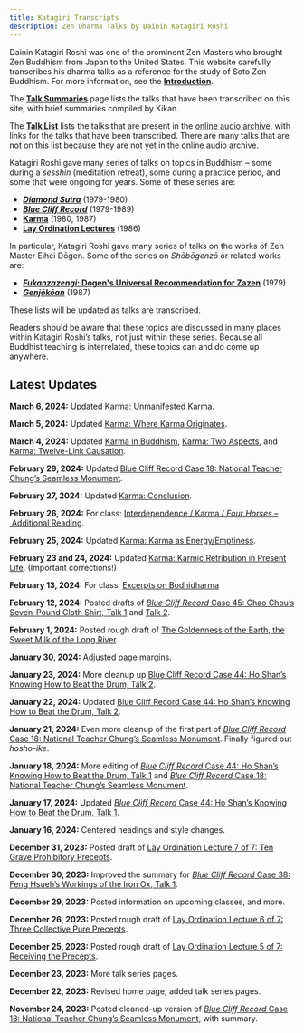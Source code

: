 ```yaml
---
title: Katagiri Transcripts
description: Zen Dharma Talks by Dainin Katagiri Roshi
---
```


Dainin Katagiri Roshi was one of the prominent Zen Masters who brought Zen Buddhism from Japan to the United States. This website carefully transcribes his dharma talks as a reference for the study of Soto Zen Buddhism. For more information, see the [**Introduction**](about).

The [**Talk Summaries**](summaries) page lists the talks that have been transcribed on this site, with brief summaries compiled by Kikan.

The [**Talk List**](list) lists the talks that are present in the [online audio archive](https://www.mnzencenter.org/audio-archive-project.html), with links for the talks that have been transcribed. There are many talks that are not on this list because they are not yet in the online audio archive.

Katagiri Roshi gave many series of talks on topics in Buddhism – some during a *sesshin* (meditation retreat), some during a practice period, and some that were ongoing for years. Some of these series are:

- [***Diamond Sutra***](diamond-sutra) (1979-1980)
- [***Blue Cliff Record***](blue-cliff-record) (1979-1989)
- [**Karma**](karma) (1980, 1987)
- [**Lay Ordination Lectures**](lay-ordination) (1986)

In particular, Katagiri Roshi gave many series of talks on the works of Zen Master Eihei Dōgen. Some of the series on *Shōbōgenzō* or related works are: 

- [***Fukanzazengi*: Dogen's Universal Recommendation for Zazen**](fukanzazengi) (1979)
- [***Genjōkōan***](genjokoan) (1987)

These lists will be updated as talks are transcribed.

Readers should be aware that these topics are discussed in many places within Katagiri Roshi’s talks, not just within these series. Because all Buddhist teaching is interrelated, these topics can and do come up anywhere.

## Latest Updates

**March 6, 2024:** Updated [Karma: Unmanifested Karma](1980-07-03-Karma-Unmanifested).

**March 5, 2024:** Updated [Karma: Where Karma Originates](1980-07-02-Karma-Where-Karma-Originates).

**March 4, 2024:** Updated [Karma in Buddhism](1987-05-23-Karma-in-Buddhism), [Karma: Two Aspects](1980-06-30-Karma-Two-Aspects), and [Karma: Twelve-Link Causation](1980-07-01-Karma-Twelve-Link-Causation).

**February 29, 2024:** Updated [Blue Cliff Record Case 18: National Teacher Chung’s Seamless Monument](1981-07-18-Blue-Cliff-Record-Case-18).

**February 27, 2024:** Updated [Karma: Conclusion](1980-07-12-Karma-Conclusion).

**February 26, 2024:** For class: [Interdependence / Karma / *Four Horses*
– Additional Reading](Interdependence-Karma-FourHorses.pdf).

**February 25, 2024:** Updated [Karma: Karma as Energy/Emptiness](1980-07-11-Karma-As-Energy-Emptiness).

**February 23 and 24, 2024:** Updated [Karma: Karmic Retribution in Present Life](https://katagiritranscripts.net/1980-07-10-Karmic-Retribution-in-Present-Life). (Important corrections!)

**February 13, 2024:** For class: [Excerpts on Bodhidharma](ExcerptsOnBodhidharma.pdf)

**February 12, 2024:** Posted drafts of [*Blue Cliff Record* Case 45: Chao Chou’s Seven-Pound Cloth Shirt, Talk 1](1983-05-25-Blue-Cliff-Record-Case-45-Talk-1) and [Talk 2](1983-06-01-Blue-Cliff-Record-Case-45-Talk-2).

**February 1, 2024:** Posted rough draft of [The Goldenness of the Earth, the Sweet Milk of the Long River](1986-05-31-Goldenness-of-the-Earth).

**January 30, 2024:** Adjusted page margins.

**January 23, 2024:** More cleanup up [Blue Cliff Record Case 44: Ho Shan’s Knowing How to Beat the Drum, Talk 2](1983-04-27-Blue-Cliff-Record-Case-44-Talk-2). 

**January 22, 2024:** Updated [Blue Cliff Record Case 44: Ho Shan’s Knowing How to Beat the Drum, Talk 2](1983-04-27-Blue-Cliff-Record-Case-44-Talk-2).

**January 21, 2024:** Even more cleanup of the first part of [*Blue Cliff Record* Case 18: National Teacher Chung’s Seamless Monument](1981-07-18-Blue-Cliff-Record-Case-18). Finally figured out *hosho-ike*.

**January 18, 2024:** More editing of [*Blue Cliff Record* Case 44: Ho Shan’s Knowing How to Beat the Drum, Talk 1](1983-04-20-Blue-Cliff-Record-Case-44-Talk-1) and  [*Blue Cliff Record* Case 18: National Teacher Chung’s Seamless Monument](1981-07-18-Blue-Cliff-Record-Case-18).

**January 17, 2024:** Updated [*Blue Cliff Record* Case 44: Ho Shan’s Knowing How to Beat the Drum, Talk 1](1983-04-20-Blue-Cliff-Record-Case-44-Talk-1).

**January 16, 2024:** Centered headings and style changes.

**December 31, 2023:** Posted draft of [Lay Ordination Lecture 7 of 7: Ten Grave Prohibitory Precepts](1986-05-03-Ten-Grave-Prohibitory-Precepts).

**December 30, 2023:** Improved the summary for [*Blue Cliff Record* Case 38: Feng Hsueh’s Workings of the Iron Ox, Talk 1](1982-12-22-Blue-Cliff-Record-Case-38-Talk-1).

**December 29, 2023:** Posted information on upcoming classes, and more.

**December 26, 2023:** Posted rough draft of [Lay Ordination Lecture 6 of 7: Three Collective Pure Precepts](1986-04-26-Three-Collective-Pure-Precepts).

**December 25, 2023:** Posted rough draft of [Lay Ordination Lecture 5 of 7: Receiving the Precepts](1986-04-12-Receiving-the-Precepts).

**December 23, 2023:** More talk series pages. 

**December 22, 2023:** Revised home page; added talk series pages. 

**November 24, 2023:** Posted cleaned-up version of [*Blue Cliff Record* Case 18: National Teacher Chung’s Seamless Monument](1981-07-18-Blue-Cliff-Record-Case-18), with summary. 

